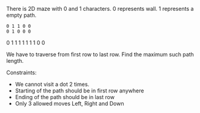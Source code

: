 There is 2D maze with 0 and 1 characters. 0 represents wall. 1 represents a empty path.

	0 1 1 0 0
	0 1 0 0 0
  0 1 1 1 1
  1 1 1 0 0

We have to traverse from first row to last row. Find the maximum such path length.

Constraints:
* We cannot visit a dot 2 times. 
* Starting of the path should be in first row anywhere
* Ending of the path should be in last row
* Only 3 allowed moves Left, Right and Down
